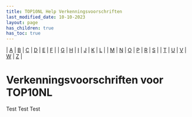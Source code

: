 ```yaml
---
title: TOP10NL Help Verkenningsvoorschriften
last_modified_date: 10-10-2023
layout: page
has_children: true
has_toc: true
---
```


| [A](A/A.html) | [B](B/B.html) | [C](C/C.html) | [D](D/D.html) | [E](E/E.html) | [F](F/F.html) |
| [G](G/G.html) | [H](H/H.html) | [I](I/I.html) | [J](J/J.html) | [K](K/K.html) | [L](L/L.html) |
| [M](M/M.html) | [N](N/N.html) | [O](O/O.html) | [P](P/P.html) | [R](R/R.html) | [S](S/S.html) |
| [T](T/T.html) | [U](U/U.html) | [V](V/V.html) | [W](W/W.html) | [Z](Z/Z.html) |

Verkenningsvoorschriften voor TOP10NL
=====================================

Test Test Test

